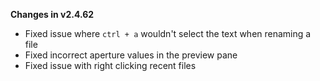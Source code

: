 **Changes in v2.4.62**

- Fixed issue where `ctrl + a` wouldn't select the text when renaming a file
- Fixed incorrect aperture values in the preview pane
- Fixed issue with right clicking recent files
